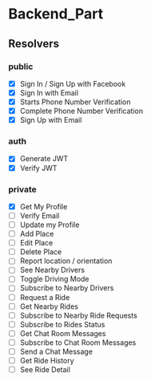 # Backend_Part

## Resolvers 

### public

- [x] Sign In / Sign Up with Facebook
- [X] Sign In with Email
- [X] Starts Phone Number Verification
- [X] Complete Phone Number Verification
- [X] Sign Up with Email 

### auth 

- [X] Generate JWT
- [X] Verify JWT

### private

- [X] Get My Profile 
- [ ] Verify Email
- [ ] Update my Profile
- [ ] Add Place
- [ ] Edit Place
- [ ] Delete Place
- [ ] Report location / orientation
- [ ] See Nearby Drivers
- [ ] Toggle Driving Mode
- [ ] Subscribe to Nearby Drivers 
- [ ] Request a Ride 
- [ ] Get Nearby Rides
- [ ] Subscribe to Nearby Ride Requests
- [ ] Subscribe to Rides Status
- [ ] Get Chat Room Messages
- [ ] Subscribe to Chat Room Messages
- [ ] Send a Chat Message
- [ ] Get Ride History
- [ ] See Ride Detail 